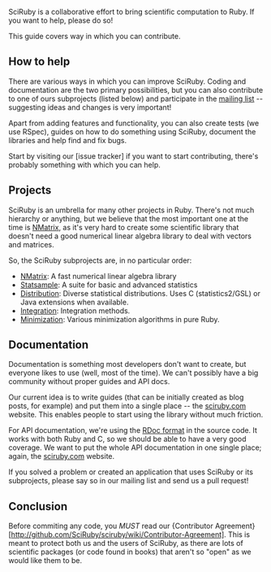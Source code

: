 SciRuby is a collaborative effort to bring scientific computation to Ruby. If you want to help, please do so!

This guide covers way in which you can contribute.

## How to help

There are various ways in which you can improve SciRuby. Coding and documentation are the two primary possibilities, but you can also contribute to one of ours subprojects (listed below) and participate in the [mailing list][mailing-list] -- suggesting ideas and changes is very important!

Apart from adding features and functionality, you can also create tests (we use RSpec), guides on how to do something using SciRuby, document the libraries and help find and fix bugs.

Start by visiting our [issue tracker] if you want to start contributing, there's probably something with which you can help.

## Projects

SciRuby is an umbrella for many other projects in Ruby. There's not much hierarchy or anything, but we believe that the most important one at the time is [NMatrix][nmatrix], as it's very hard to create some scientific library that doesn't need a good numerical linear algebra library to deal with vectors and matrices.

So, the SciRuby subprojects are, in no particular order:

- [NMatrix][nmatrix]: A fast numerical linear algebra library
- [Statsample][statsample]: A suite for basic and advanced statistics
- [Distribution][distribution]: Diverse statistical distributions. Uses C (statistics2/GSL) or Java extensions when available.
- [Integration][integration]: Integration methods.
- [Minimization][minimization]: Various minimization algorithms in pure Ruby.

## Documentation

Documentation is something most developers don't want to create, but everyone likes to use (well, most of the time). We can't possibly have a big community without proper guides and API docs.

Our current idea is to write guides (that can be initially created as blog posts, for example) and put them into a single place -- the [sciruby.com][sciruby] website. This enables people to start using the library without much friction.

For API documentation, we're using the [RDoc format][rdoc] in the source code. It works with both Ruby and C, so we should be able to have a very good coverage. We want to put the whole API documentation in one single place; again, the [sciruby.com][sciruby] website.

If you solved a problem or created an application that uses SciRuby or its subprojects, please say so in our mailing list and send us a pull request!

## Conclusion

Before commiting any code, you *MUST* read our {Contributor Agreement}[http://github.com/SciRuby/sciruby/wiki/Contributor-Agreement]. This is meant to protect both us and the users of SciRuby, as there are lots of scientific packages (or code found in books) that aren't so "open" as we would like them to be.

[mailing-list]: https://groups.google.com/forum/?fromgroups#!forum/sciruby-dev
[sciruby]: http://sciruby.com
[nmatrix]: https://github.com/sciruby/nmatrix
[statsample]: https://github.com/SciRuby/statsample
[distribution]: https://github.com/SciRuby/distribution
[integration]: https://github.com/SciRuby/integration
[minimization]: https://github.com/SciRuby/minimization
[rdoc]: http://rdoc.rubyforge.org/